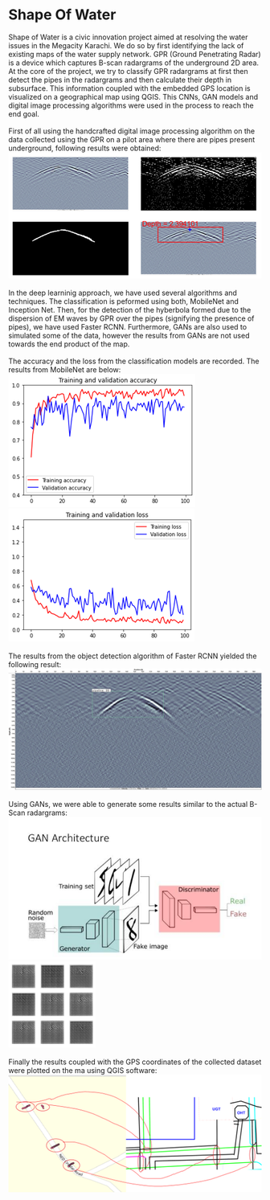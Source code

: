 # Shape Of Water
Shape of Water is a civic innovation project aimed at resolving the water issues in the Megacity Karachi. We do so by first identifying the lack of existing maps of the water supply network. GPR (Ground Penetrating Radar) is a device which captures B-scan radargrams of the underground 2D area. At the core of the project, we try to classify GPR radargrams at first then detect the pipes in the radargrams and then calculate their depth in subsurface. This information coupled with the embedded GPS location is visualized on a geographical map using QGIS. This CNNs, GAN models and digital image processing algorithms were used in the process to reach the end goal. 
<br />
<br />
First of all using the handcrafted digital image processing algorithm on the data collected using the GPR on a pilot area where there are pipes present underground, following results were obtained:
![alt text](https://github.com/MursalinLarik/ShapeOfWater/blob/master/object_detection_image_processing.png)
<br />
<br />
In the deep learninig approach, we have used several algorithms and techniques. The classification is peformed using both, MobileNet and Inception Net. Then, for the detection of the hyberbola formed due to the dispersion of EM waves by GPR over the pipes (signifying the presence of pipes), we have used Faster RCNN. Furthermore, GANs are also used to simulated some of the data, however the results from GANs are not used towards the end product of the map.
<br />
<br />
The accuracy and the loss from the classification models are recorded. The results from MobileNet are below:
![alt text](https://github.com/MursalinLarik/ShapeOfWater/blob/master/classification_accuracy.png)
![alt text](https://github.com/MursalinLarik/ShapeOfWater/blob/master/classification_loss.png)
<br />
<br />
The results from the object detection algorithm of Faster RCNN yielded the following result:
![alt text](https://github.com/MursalinLarik/ShapeOfWater/blob/master/faster_rcnn_object_detection.png)
<br />
<br />
Using GANs, we were able to generate some results similar to the actual B-Scan radargrams:
![alt text](https://github.com/MursalinLarik/ShapeOfWater/blob/master/GAN_architecture.jpg)
<br/>
![alt text](https://github.com/MursalinLarik/ShapeOfWater/blob/master/Gan_results.png)
<br />
<br />
Finally the results coupled with the GPS coordinates of the collected dataset were plotted on the ma using QGIS software:
<br />
![alt text](https://github.com/MursalinLarik/ShapeOfWater/blob/master/plotting_on_map.png)
